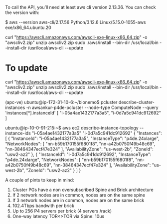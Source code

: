 To call the API, you’ll need at least aws cli version 2.13.36. You can check the version with:

$ aws --version
aws-cli/2.17.56 Python/3.12.6 Linux/5.15.0-1055-aws exe/x86_64.ubuntu.20


curl "https://awscli.amazonaws.com/awscli-exe-linux-x86_64.zip" -o "awscliv2.zip"
unzip awscliv2.zip
sudo ./aws/install --bin-dir /usr/local/bin --install-dir /usr/local/aws-cli --update


# To update
curl "https://awscli.amazonaws.com/awscli-exe-linux-x86_64.zip" -o "awscliv2.zip"
unzip awscliv2.zip
sudo ./aws/install --bin-dir /usr/local/bin --install-dir /usr/local/aws-cli --update


(apc-ve) ubuntu@ip-172-31-10-6:~/bionemo$ pcluster describe-cluster-instances -n awsankur-p4de-pcluster --node-type ComputeNode --query 'instances[*].instanceId'
[
  "i-05a4ae1432177a3a5",
  "i-0d7a5c941dc912692"
]

ubuntu@ip-10-0-91-215:~$ aws ec2 describe-instance-topology --instance-ids "i-05a4ae1432177a3a5" "i-0d7a5c941dc912692"
{
    "Instances": [
        {
            "InstanceId": "i-05a4ae1432177a3a5",
            "InstanceType": "p4de.24xlarge",
            "NetworkNodes": [
                "nn-b59b170155f6801f8",
                "nn-a42b0750f49b48c69",
                "nn-38464347ecf47e324"
            ],
            "AvailabilityZone": "us-west-2b",
            "ZoneId": "usw2-az2"
        },
        {
            "InstanceId": "i-0d7a5c941dc912692",
            "InstanceType": "p4de.24xlarge",
            "NetworkNodes": [
                "nn-b59b170155f6801f8",
                "nn-a42b0750f49b48c69",
                "nn-38464347ecf47e324"
            ],
            "AvailabilityZone": "us-west-2b",
            "ZoneId": "usw2-az2"
        }
    ]
}

A couple of pints to keep in mind:

1. Cluster PGs have a non oversubscribed Spine and Brick architecture
2. If 2 network nodes are in common, nodes are on the same spine
3. If 3 network nodes are in common, nodes are on the same brick
4. 102.4Tbps bandwith per brick
5. Up to 256 P4 servers per brick (4 servers /rack)
6. One-way latency TOR<>TOR via Spine: 10us

